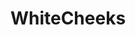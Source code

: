 ---
title: WhiteCheeks
crosslinks:
- livven
- MassiveTitsnAss
- Sexy_Ass_White_Girls
- stpeach
- AmandaLeeFans
- ComplexionExcellence
- PaleCheeks
- scrandle
- messyjessie58
- STPeach
- comfiecozie
- Missteacherxo
- gonewildcolor
---